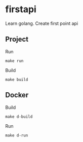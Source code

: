 # firstapi

Learn golang.
Create first point api

## Project

Run

```shell
make run
```

Build

```shell
make build
```

## Docker

Build

```shell
make d-build
```

Run

```shell
make d-run
```
